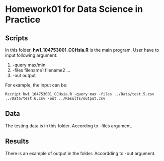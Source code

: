 # Homework01 for Data Science in Practice
## Scripts
In this folder, __hw1\_104753001\_CCHsia.R__ is the main program. User have to input following argument:

1. -query max/min
2. -files filename1 filename2 ...
3. -out output

For example, the input can be: 

	Rscript hw1_104753001_CCHsia.R -query max -files ../Data/test.5.csv ../Data/test.6.csv -out ../Results/output.csv

## Data
The testing data is in this folder. According to -files argument.

## Results
There is an example of output in the folder. Accordding to -out argument.
